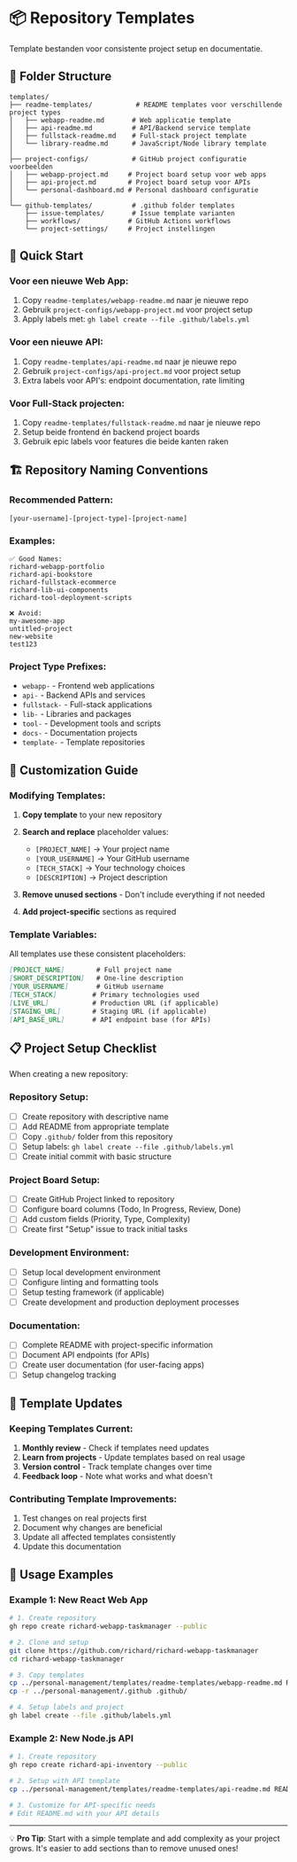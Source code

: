 # 📦 Repository Templates

Template bestanden voor consistente project setup en documentatie.

## 📁 Folder Structure

```
templates/
├── readme-templates/           # README templates voor verschillende project types
│   ├── webapp-readme.md       # Web applicatie template
│   ├── api-readme.md          # API/Backend service template
│   ├── fullstack-readme.md    # Full-stack project template
│   └── library-readme.md      # JavaScript/Node library template
│
├── project-configs/           # GitHub project configuratie voorbeelden
│   ├── webapp-project.md     # Project board setup voor web apps
│   ├── api-project.md        # Project board setup voor APIs
│   └── personal-dashboard.md # Personal dashboard configuratie
│
└── github-templates/          # .github folder templates
    ├── issue-templates/       # Issue template varianten
    ├── workflows/            # GitHub Actions workflows
    └── project-settings/     # Project instellingen
```

## 🚀 Quick Start

### Voor een nieuwe Web App:
1. Copy `readme-templates/webapp-readme.md` naar je nieuwe repo
2. Gebruik `project-configs/webapp-project.md` voor project setup
3. Apply labels met: `gh label create --file .github/labels.yml`

### Voor een nieuwe API:
1. Copy `readme-templates/api-readme.md` naar je nieuwe repo  
2. Gebruik `project-configs/api-project.md` voor project setup
3. Extra labels voor API's: endpoint documentation, rate limiting

### Voor Full-Stack projecten:
1. Copy `readme-templates/fullstack-readme.md` naar je nieuwe repo
2. Setup beide frontend én backend project boards
3. Gebruik epic labels voor features die beide kanten raken

## 🏗️ Repository Naming Conventions

### Recommended Pattern:
```
[your-username]-[project-type]-[project-name]
```

### Examples:
```
✅ Good Names:
richard-webapp-portfolio
richard-api-bookstore
richard-fullstack-ecommerce
richard-lib-ui-components
richard-tool-deployment-scripts

❌ Avoid:
my-awesome-app
untitled-project
new-website
test123
```

### Project Type Prefixes:
- `webapp-` - Frontend web applications
- `api-` - Backend APIs and services  
- `fullstack-` - Full-stack applications
- `lib-` - Libraries and packages
- `tool-` - Development tools and scripts
- `docs-` - Documentation projects
- `template-` - Template repositories

## 🎨 Customization Guide

### Modifying Templates:
1. **Copy template** to your new repository
2. **Search and replace** placeholder values:
   - `[PROJECT_NAME]` → Your project name
   - `[YOUR_USERNAME]` → Your GitHub username
   - `[TECH_STACK]` → Your technology choices
   - `[DESCRIPTION]` → Project description

3. **Remove unused sections** - Don't include everything if not needed
4. **Add project-specific** sections as required

### Template Variables:
All templates use these consistent placeholders:

```markdown
[PROJECT_NAME]        # Full project name
[SHORT_DESCRIPTION]   # One-line description  
[YOUR_USERNAME]       # GitHub username
[TECH_STACK]         # Primary technologies used
[LIVE_URL]           # Production URL (if applicable)
[STAGING_URL]        # Staging URL (if applicable)
[API_BASE_URL]       # API endpoint base (for APIs)
```

## 📋 Project Setup Checklist

When creating a new repository:

### Repository Setup:
- [ ] Create repository with descriptive name
- [ ] Add README from appropriate template
- [ ] Copy `.github/` folder from this repository
- [ ] Setup labels: `gh label create --file .github/labels.yml`
- [ ] Create initial commit with basic structure

### Project Board Setup:
- [ ] Create GitHub Project linked to repository
- [ ] Configure board columns (Todo, In Progress, Review, Done)
- [ ] Add custom fields (Priority, Type, Complexity)
- [ ] Create first "Setup" issue to track initial tasks

### Development Environment:
- [ ] Setup local development environment
- [ ] Configure linting and formatting tools
- [ ] Setup testing framework (if applicable)
- [ ] Create development and production deployment processes

### Documentation:
- [ ] Complete README with project-specific information
- [ ] Document API endpoints (for APIs)
- [ ] Create user documentation (for user-facing apps)
- [ ] Setup changelog tracking

## 🔄 Template Updates

### Keeping Templates Current:
1. **Monthly review** - Check if templates need updates
2. **Learn from projects** - Update templates based on real usage
3. **Version control** - Track template changes over time
4. **Feedback loop** - Note what works and what doesn't

### Contributing Template Improvements:
1. Test changes on real projects first
2. Document why changes are beneficial
3. Update all affected templates consistently
4. Update this documentation

## 📖 Usage Examples

### Example 1: New React Web App
```bash
# 1. Create repository
gh repo create richard-webapp-taskmanager --public

# 2. Clone and setup
git clone https://github.com/richard/richard-webapp-taskmanager
cd richard-webapp-taskmanager

# 3. Copy templates
cp ../personal-management/templates/readme-templates/webapp-readme.md README.md
cp -r ../personal-management/.github .github/

# 4. Setup labels and project
gh label create --file .github/labels.yml
```

### Example 2: New Node.js API
```bash
# 1. Create repository  
gh repo create richard-api-inventory --public

# 2. Setup with API template
cp ../personal-management/templates/readme-templates/api-readme.md README.md

# 3. Customize for API-specific needs
# Edit README.md with your API details
```

---

💡 **Pro Tip**: Start with a simple template and add complexity as your project grows. It's easier to add sections than to remove unused ones!